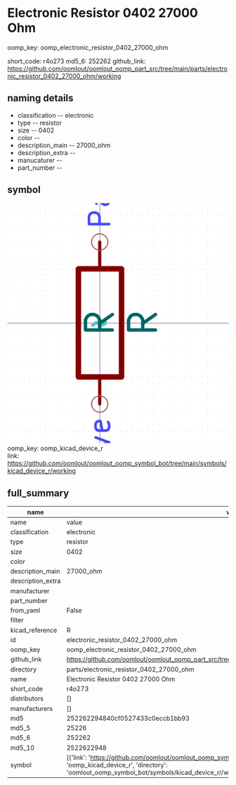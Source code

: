 # Electronic Resistor 0402 27000 Ohm
oomp_key: oomp_electronic_resistor_0402_27000_ohm 


short_code: r4o273
md5_6: 252262
github_link: https://github.com/oomlout/oomlout_oomp_part_src/tree/main/parts/electronic_resistor_0402_27000_ohm/working
## naming details
* classification -- electronic
* type -- resistor
* size -- 0402
* color -- 
* description_main -- 27000_ohm
* description_extra -- 
* manucaturer -- 
* part_number -- 



## symbol

![](symbol/0/working/working_600.png)  
oomp_key: oomp_kicad_device_r  
link: https://github.com/oomlout/oomlout_oomp_symbol_bot/tree/main/symbols/kicad_device_r/working  


## full_summary
| name | value | 
| --- | --- | 
| name | value | 
| classification | electronic | 
| type | resistor | 
| size | 0402 | 
| color |  | 
| description_main | 27000_ohm | 
| description_extra |  | 
| manufacturer |  | 
| part_number |  | 
| from_yaml | False | 
| filter |  | 
| kicad_reference | R | 
| id | electronic_resistor_0402_27000_ohm | 
| oomp_key | oomp_electronic_resistor_0402_27000_ohm | 
| github_link | https://github.com/oomlout/oomlout_oomp_part_src/tree/main/parts/electronic_resistor_0402_27000_ohm/working | 
| directory | parts/electronic_resistor_0402_27000_ohm | 
| name | Electronic Resistor 0402 27000 Ohm | 
| short_code | r4o273 | 
| distributors | [] | 
| manufacturers | [] | 
| md5 | 252262294840cf0527433c0eccb1bb93 | 
| md5_5 | 25226 | 
| md5_6 | 252262 | 
| md5_10 | 2522622948 | 
| symbol | [{'link': 'https://github.com/oomlout/oomlout_oomp_symbol_bot/tree/main/symbols/kicad_device_r', 'oomp_key': 'oomp_kicad_device_r', 'directory': 'oomlout_oomp_symbol_bot/symbols/kicad_device_r//working/working.kicad_sym'}] | 
